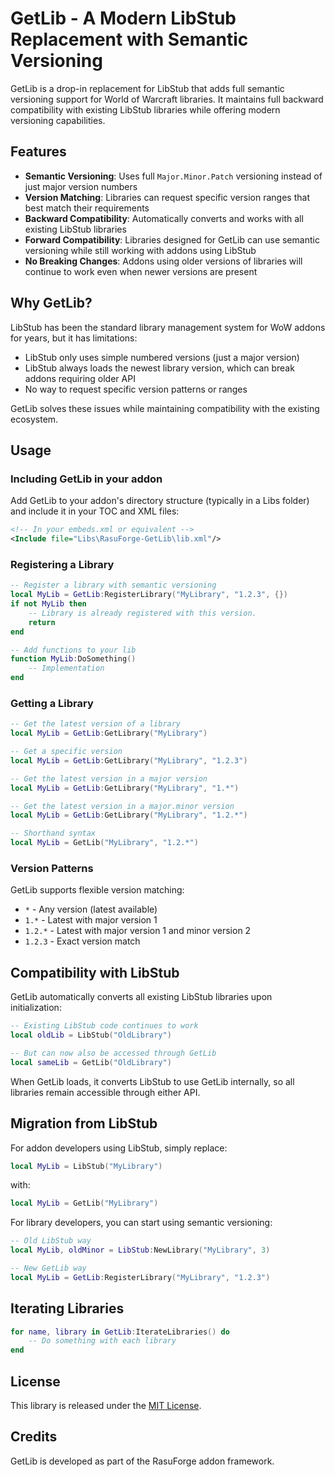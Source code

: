 # GetLib - A Modern LibStub Replacement with Semantic Versioning

GetLib is a drop-in replacement for LibStub that adds full semantic versioning support for World of Warcraft libraries. It maintains full backward compatibility with existing LibStub libraries while offering modern versioning capabilities.

## Features

- **Semantic Versioning**: Uses full `Major.Minor.Patch` versioning instead of just major version numbers
- **Version Matching**: Libraries can request specific version ranges that best match their requirements
- **Backward Compatibility**: Automatically converts and works with all existing LibStub libraries
- **Forward Compatibility**: Libraries designed for GetLib can use semantic versioning while still working with addons using LibStub
- **No Breaking Changes**: Addons using older versions of libraries will continue to work even when newer versions are present

## Why GetLib?

LibStub has been the standard library management system for WoW addons for years, but it has limitations:

- LibStub only uses simple numbered versions (just a major version)
- LibStub always loads the newest library version, which can break addons requiring older API
- No way to request specific version patterns or ranges

GetLib solves these issues while maintaining compatibility with the existing ecosystem.

## Usage

### Including GetLib in your addon

Add GetLib to your addon's directory structure (typically in a Libs folder) and include it in your TOC and XML files:

```xml
<!-- In your embeds.xml or equivalent -->
<Include file="Libs\RasuForge-GetLib\lib.xml"/>
```

### Registering a Library

```lua
-- Register a library with semantic versioning
local MyLib = GetLib:RegisterLibrary("MyLibrary", "1.2.3", {})
if not MyLib then
    -- Library is already registered with this version.
    return
end

-- Add functions to your lib
function MyLib:DoSomething()
    -- Implementation
end
```

### Getting a Library

```lua
-- Get the latest version of a library
local MyLib = GetLib:GetLibrary("MyLibrary")

-- Get a specific version
local MyLib = GetLib:GetLibrary("MyLibrary", "1.2.3")

-- Get the latest version in a major version
local MyLib = GetLib:GetLibrary("MyLibrary", "1.*")

-- Get the latest version in a major.minor version
local MyLib = GetLib:GetLibrary("MyLibrary", "1.2.*")

-- Shorthand syntax
local MyLib = GetLib("MyLibrary", "1.2.*")
```

### Version Patterns

GetLib supports flexible version matching:

- `*` - Any version (latest available)
- `1.*` - Latest with major version 1
- `1.2.*` - Latest with major version 1 and minor version 2
- `1.2.3` - Exact version match

## Compatibility with LibStub

GetLib automatically converts all existing LibStub libraries upon initialization:

```lua
-- Existing LibStub code continues to work
local oldLib = LibStub("OldLibrary")

-- But can now also be accessed through GetLib
local sameLib = GetLib("OldLibrary")
```

When GetLib loads, it converts LibStub to use GetLib internally, so all libraries remain accessible through either API.

## Migration from LibStub

For addon developers using LibStub, simply replace:

```lua
local MyLib = LibStub("MyLibrary")
```

with:

```lua
local MyLib = GetLib("MyLibrary")
```

For library developers, you can start using semantic versioning:

```lua
-- Old LibStub way
local MyLib, oldMinor = LibStub:NewLibrary("MyLibrary", 3)

-- New GetLib way
local MyLib = GetLib:RegisterLibrary("MyLibrary", "1.2.3")
```

## Iterating Libraries

```lua
for name, library in GetLib:IterateLibraries() do
    -- Do something with each library
end
```

## License

This library is released under the [MIT License](https://opensource.org/licenses/MIT).

## Credits

GetLib is developed as part of the RasuForge addon framework. 
